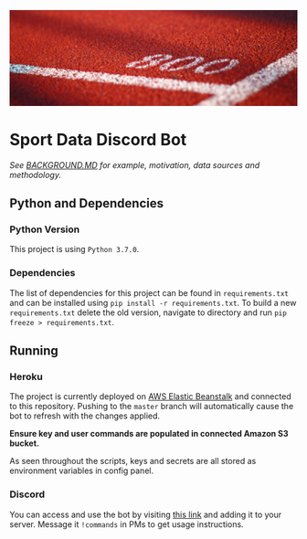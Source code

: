 ![Banner Image](documentation_sources/banner.png)

# Sport Data Discord Bot

*See [BACKGROUND.MD](BACKGROUND.MD) for example, motivation, data sources and methodology.*

## Python and Dependencies

### Python Version

This project is using `Python 3.7.0`.

### Dependencies
 
The list of dependencies for this project can be found in `requirements.txt` and can be installed using `pip install -r requirements.txt`. To build a new `requirements.txt` delete the old version, navigate to directory and run `pip freeze > requirements.txt`.

## Running

### Heroku

The project is currently deployed on [AWS Elastic Beanstalk](https://aws.amazon.com/elasticbeanstalk/) and connected to this repository. Pushing to the `master` branch will automatically cause the bot to refresh with the changes applied.

**Ensure key and user commands are populated in connected Amazon S3 bucket.**

As seen throughout the scripts, keys and secrets are all stored as environment variables in config panel. 

### Discord

You can access and use the bot by visiting [this link](https://discord.com/api/oauth2/authorize?client_id=877412844398837800&permissions=0&scope=bot) and adding it to your server. Message it `!commands` in PMs to get usage instructions.
